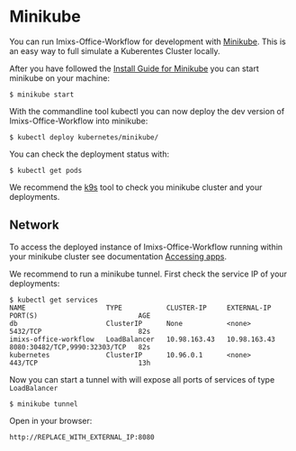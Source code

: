 # Minikube

You can run Imixs-Office-Workflow for development with [Minikube](https://minikube.sigs.k8s.io/docs/). This is an easy way to full simulate a Kuberentes Cluster locally. 

After you have followed the [Install Guide for Minikube](https://kubernetes.io/de/docs/tasks/tools/install-minikube/) you can start minikube on your machine:

	$ minikube start
	
	
With the commandline tool kubectl you can now deploy the dev version of Imixs-Office-Workflow into minikube:

	$ kubectl deploy kubernetes/minikube/


You can check the deployment status with:

	$ kubectl get pods

We recommend the [k9s](https://github.com/derailed/k9s) tool to check you minikube cluster and your deployments.


## Network

To access the deployed instance of Imixs-Office-Workflow running within your minikube cluster see documentation [Accessing apps](https://minikube.sigs.k8s.io/docs/handbook/accessing/). 

We recommend to run a minikube tunnel. First check the service IP of your deployments:

```
$ kubectl get services
NAME                    TYPE           CLUSTER-IP     EXTERNAL-IP    PORT(S)                         AGE
db                      ClusterIP      None           <none>         5432/TCP                        82s
imixs-office-workflow   LoadBalancer   10.98.163.43   10.98.163.43   8080:30482/TCP,9990:32303/TCP   82s
kubernetes              ClusterIP      10.96.0.1      <none>         443/TCP                         13h
```

Now you can start a tunnel with will expose all ports of services of type `LoadBalancer` 

	$ minikube tunnel

Open in your browser:

	http://REPLACE_WITH_EXTERNAL_IP:8080




